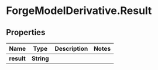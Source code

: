 # ForgeModelDerivative.Result

## Properties
Name | Type | Description | Notes
------------ | ------------- | ------------- | -------------
**result** | **String** |  | 


